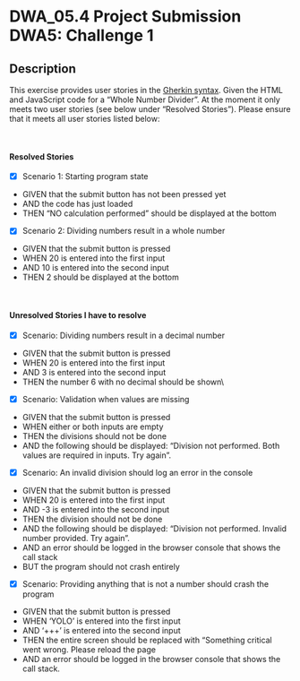 # DWA_05.4 Project Submission DWA5: Challenge 1

## Description
This exercise provides user stories in the [Gherkin syntax](https://docs.behat.org/en/v2.5/guides/1.gherkin.html).
Given the HTML and JavaScript code for a “Whole Number Divider”. At the moment it only meets two user stories (see below under “Resolved Stories”). Please ensure that it meets all user stories listed below: 

<br >

#### Resolved Stories

- [x] Scenario 1: Starting program state

- GIVEN that the submit button has not been pressed yet
- AND the code has just loaded
- THEN “NO calculation performed” should be displayed at the bottom



- [x] Scenario 2: Dividing numbers result in a whole number

- GIVEN that the submit button is pressed
- WHEN 20 is entered into the first input
- AND 10 is entered into the second input
- THEN 2 should be displayed at the bottom

<br >

#### Unresolved Stories I have to resolve

- [x] Scenario: Dividing numbers result in a decimal number

- GIVEN that the submit button is pressed
- WHEN 20 is entered into the first input
- AND 3 is entered into the second input
- THEN the number 6 with no decimal should be shown\ 



- [x] Scenario: Validation when values are missing

- GIVEN that the submit button is pressed
- WHEN either or both inputs are empty
- THEN the divisions should not be done
- AND the following should be displayed: “Division not performed. Both values are required in inputs. Try again”.



- [x] Scenario: An invalid division should log an error in the console

- GIVEN that the submit button is pressed
- WHEN 20 is entered into the first input
- AND -3 is entered into the second input
- THEN the division should not be done
- AND the following should be displayed: “Division not performed. Invalid number provided. Try again”.
- AND an error should be logged in the browser console that shows the call stack
- BUT the program should not crash entirely



- [x] Scenario: Providing anything that is not a number should crash the program

- GIVEN that the submit button is pressed
- WHEN ‘YOLO’ is entered into the first input
- AND ‘+++’ is entered into the second input
- THEN the entire screen should be replaced with “Something critical went wrong. Please reload the page
- AND an error should be logged in the browser console that shows the call stack.
